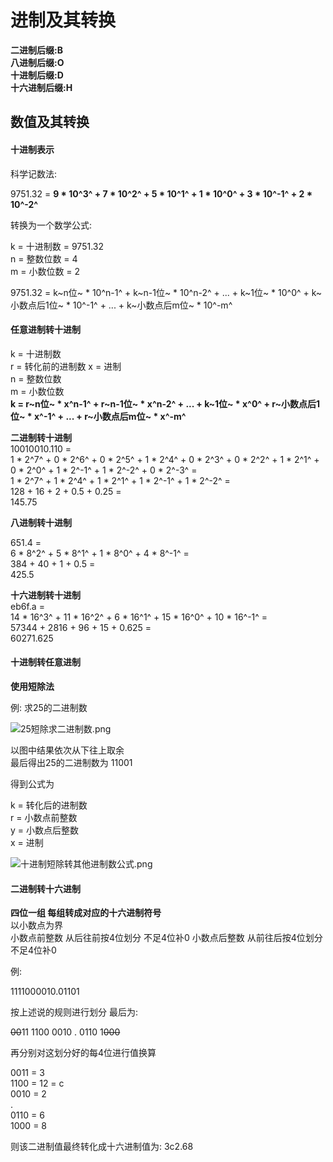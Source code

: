 # 进制及其转换

**二进制后缀:B**  
**八进制后缀:O**  
**十进制后缀:D**  
**十六进制后缀:H**

## 数值及其转换
#### **十进制表示**

科学记数法:  

9751.32 = **9 * 10^3^ + 7 * 10^2^ + 5 * 10^1^ + 1 * 10^0^ + 3 * 10^-1^ + 2 * 10^-2^**

转换为一个数学公式:  

k = 十进制数 = 9751.32  
n = 整数位数 = 4  
m = 小数位数 = 2  

9751.32 = k~n位~ * 10^n-1^ + k~n-1位~ * 10^n-2^ + ... + k~1位~ * 10^0^ + k~小数点后1位~ * 10^-1^ + ... + k~小数点后m位~ * 10^-m^

#### **任意进制转十进制**

k = 十进制数  
r = 转化前的进制数
x = 进制  
n = 整数位数  
m = 小数位数  
**k = r~n位~ * x^n-1^ + r~n-1位~ * x^n-2^ + ... + k~1位~ * x^0^ + r~小数点后1位~ * x^-1^ + ... + r~小数点后m位~ * x^-m^**

**二进制转十进制**  
10010010.110 =  
1 * 2^7^ + 0 * 2^6^ + 0 * 2^5^ + 1 * 2^4^ + 0 * 2^3^ + 0 * 2^2^ + 1 * 2^1^ + 0 * 2^0^ + 1 * 2^-1^ + 1 * 2^-2^ + 0 * 2^-3^ =  
1 * 2^7^ + 1 * 2^4^ + 1 * 2^1^ + 1 * 2^-1^ + 1 * 2^-2^ =  
128 + 16 + 2 + 0.5 + 0.25 =   
145.75

**八进制转十进制**  

651.4 =  
6 * 8^2^ + 5 * 8^1^ + 1 * 8^0^ + 4 * 8^-1^ =  
384 + 40 + 1 + 0.5 =  
425.5

**十六进制转十进制**  
eb6f.a =  
14 * 16^3^ + 11 * 16^2^ + 6 * 16^1^ + 15 * 16^0^ + 10 * 16^-1^ =  
57344 + 2816 + 96 + 15 + 0.625 =  
60271.625

#### **十进制转任意进制**

**使用短除法**

例: 求25的二进制数

![25短除求二进制数.png](25短除求二进制数.png)

以图中结果依次从下往上取余  
最后得出25的二进制数为 11001

得到公式为

k = 转化后的进制数  
r = 小数点前整数  
y = 小数点后整数  
x = 进制  

![十进制短除转其他进制数公式.png](十进制短除转其他进制数公式.png)

#### **二进制转十六进制**

**四位一组 每组转成对应的十六进制符号**  
以小数点为界  
小数点前整数 从后往前按4位划分 不足4位补0
小数点后整数 从前往后按4位划分 不足4位补0

例:  

1111000010.01101  

按上述说的规则进行划分 最后为:  

~~00~~11 1100 0010 . 0110 1~~000~~


再分别对这划分好的每4位进行值换算

0011 = 3  
1100 = 12 = c  
0010 = 2  
.  
0110 = 6  
1000 = 8  

则该二进制值最终转化成十六进制值为: 3c2.68